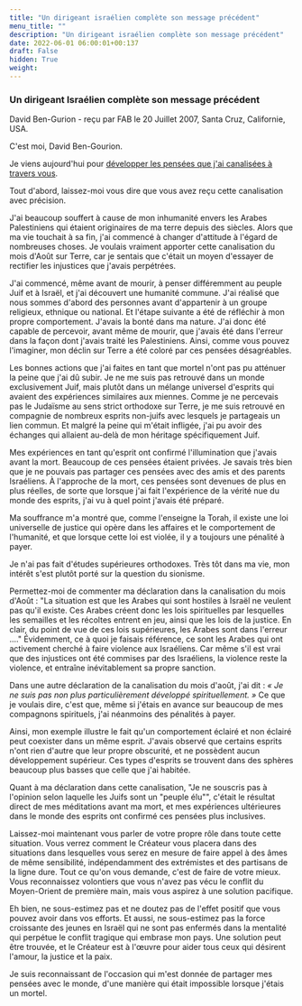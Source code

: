 ```yaml
---
title: "Un dirigeant israélien complète son message précédent"
menu_title: ""
description: "Un dirigeant israélien complète son message précédent"
date: 2022-06-01 06:00:01+00:137
draft: False
hidden: True
weight:
---
```

### Un dirigeant Israélien complète son message précédent

David Ben-Gurion - reçu par FAB le 20 Juillet 2007, Santa Cruz, Californie, USA.

C'est moi, David Ben-Gourion.

Je viens aujourd'hui pour [développer les pensées que j'ai canalisées à travers vous](/fr-contemporary-messages/fr-contemporary-messages-by-date-order/fr-contemporary-messages-2006/fr-2006-8-7-1-fab-david-ben-gurion/).

Tout d'abord, laissez-moi vous dire que vous avez reçu cette canalisation avec précision.

J'ai beaucoup souffert à cause de mon inhumanité envers les Arabes Palestiniens qui étaient originaires de ma terre depuis des siècles. Alors que ma vie touchait à sa fin, j'ai commencé à changer d'attitude à l'égard de nombreuses choses. Je voulais vraiment apporter cette canalisation du mois d'Août sur Terre, car je sentais que c'était un moyen d'essayer de rectifier les injustices que j'avais perpétrées.

J'ai commencé, même avant de mourir, à penser différemment au peuple Juif et à Israël, et j'ai découvert une humanité commune. J'ai réalisé que nous sommes d'abord des personnes avant d'appartenir à un groupe religieux, ethnique ou national. Et l'étape suivante a été de réfléchir à mon propre comportement. J'avais la bonté dans ma nature. J'ai donc été capable de percevoir, avant même de mourir, que j'avais été dans l'erreur dans la façon dont j'avais traité les Palestiniens. Ainsi, comme vous pouvez l'imaginer, mon déclin sur Terre a été coloré par ces pensées désagréables.

Les bonnes actions que j'ai faites en tant que mortel n'ont pas pu atténuer la peine que j'ai dû subir. Je ne me suis pas retrouvé dans un monde exclusivement Juif, mais plutôt dans un mélange universel d'esprits qui avaient des expériences similaires aux miennes. Comme je ne percevais pas le Judaïsme au sens strict orthodoxe sur Terre, je me suis retrouvé en compagnie de nombreux esprits non-juifs avec lesquels je partageais un lien commun. Et malgré la peine qui m'était infligée, j'ai pu avoir des échanges qui allaient au-delà de mon héritage spécifiquement Juif.

Mes expériences en tant qu'esprit ont confirmé l'illumination que j'avais avant la mort. Beaucoup de ces pensées étaient privées. Je savais très bien que je ne pouvais pas partager ces pensées avec des amis et des parents Israéliens. À l'approche de la mort, ces pensées sont devenues de plus en plus réelles, de sorte que lorsque j'ai fait l'expérience de la vérité nue du monde des esprits, j'ai vu à quel point j'avais été préparé.

Ma souffrance m'a montré que, comme l'enseigne la Torah, il existe une loi universelle de justice qui opère dans les affaires et le comportement de l'humanité, et que lorsque cette loi est violée, il y a toujours une pénalité à payer.

Je n'ai pas fait d'études supérieures orthodoxes. Très tôt dans ma vie, mon intérêt s'est plutôt porté sur la question du sionisme.

Permettez-moi de commenter ma déclaration dans la canalisation du mois d'Août : "La situation est que les Arabes qui sont hostiles à Israël ne veulent pas qu'il existe. Ces Arabes créent donc les lois spirituelles par lesquelles les semailles et les récoltes entrent en jeu, ainsi que les lois de la justice. En clair, du point de vue de ces lois supérieures, les Arabes sont dans l'erreur ...." Évidemment, ce à quoi je faisais référence, ce sont les Arabes qui ont activement cherché à faire violence aux Israéliens. Car même s'il est vrai que des injustices ont été commises par des Israéliens, la violence reste la violence, et entraîne inévitablement sa propre sanction.

Dans une autre déclaration de la canalisation du mois d'août, j'ai dit : *« Je ne suis pas non plus particulièrement développé spirituellement. »* Ce que je voulais dire, c'est que, même si j'étais en avance sur beaucoup de mes compagnons spirituels, j'ai néanmoins des pénalités à payer.

Ainsi, mon exemple illustre le fait qu'un comportement éclairé et non éclairé peut coexister dans un même esprit. J'avais observé que certains esprits n'ont rien d'autre que leur propre obscurité, et ne possèdent aucun développement supérieur. Ces types d'esprits se trouvent dans des sphères beaucoup plus basses que celle que j'ai habitée.

Quant à ma déclaration dans cette canalisation, "Je ne souscris pas à l'opinion selon laquelle les Juifs sont un "peuple élu"", c'était le résultat direct de mes méditations avant ma mort, et mes expériences ultérieures dans le monde des esprits ont confirmé ces pensées plus inclusives.

Laissez-moi maintenant vous parler de votre propre rôle dans toute cette situation. Vous verrez comment le Créateur vous placera dans des situations dans lesquelles vous serez en mesure de faire appel à des âmes de même sensibilité, indépendamment des extrémistes et des partisans de la ligne dure. Tout ce qu'on vous demande, c'est de faire de votre mieux. Vous reconnaissez volontiers que vous n'avez pas vécu le conflit du Moyen-Orient de première main, mais vous aspirez à une solution pacifique.

Eh bien, ne sous-estimez pas et ne doutez pas de l'effet positif que vous pouvez avoir dans vos efforts. Et aussi, ne sous-estimez pas la force croissante des jeunes en Israël qui ne sont pas enfermés dans la mentalité qui perpétue le conflit tragique qui embrase mon pays. Une solution peut être trouvée, et le Créateur est à l'œuvre pour aider tous ceux qui désirent l'amour, la justice et la paix.

Je suis reconnaissant de l'occasion qui m'est donnée de partager mes pensées avec le monde, d'une manière qui était impossible lorsque j'étais un mortel.
